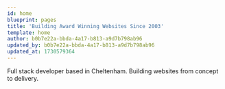 ```yaml
---
id: home
blueprint: pages
title: 'Building Award Winning Websites Since 2003'
template: home
author: b0b7e22a-bbda-4a17-b813-a9d7b798ab96
updated_by: b0b7e22a-bbda-4a17-b813-a9d7b798ab96
updated_at: 1730579364
---
```

Full stack developer based 
in Cheltenham. Building websites 
from concept to delivery.